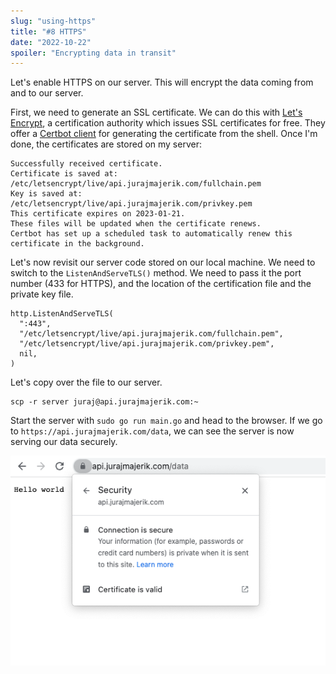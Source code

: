 ```yaml
---
slug: "using-https"
title: "#8 HTTPS"
date: "2022-10-22"
spoiler: "Encrypting data in transit"
---
```

Let's enable HTTPS on our server. This will encrypt the data coming from and to our server.

First, we need to generate an SSL certificate. We can do this with [Let's Encrypt](https://letsencrypt.org/), a certification authority which issues SSL certificates for free. They offer a [Certbot client](https://certbot.eff.org/instructions?ws=other&os=ubuntufocal) for generating the certificate from the shell. Once I'm done, the certificates are stored on my server:
```
Successfully received certificate.
Certificate is saved at: /etc/letsencrypt/live/api.jurajmajerik.com/fullchain.pem
Key is saved at:         /etc/letsencrypt/live/api.jurajmajerik.com/privkey.pem
This certificate expires on 2023-01-21.
These files will be updated when the certificate renews.
Certbot has set up a scheduled task to automatically renew this certificate in the background.
```

Let's now revisit our server code stored on our local machine. We need to switch to the ```ListenAndServeTLS()``` method. We need to pass it the port number (433 for HTTPS), and the location of the certification file and the private key file.
```
http.ListenAndServeTLS(
  ":443",
  "/etc/letsencrypt/live/api.jurajmajerik.com/fullchain.pem",
  "/etc/letsencrypt/live/api.jurajmajerik.com/privkey.pem",
  nil,
)
```

Let's copy over the file to our server.
```
scp -r server juraj@api.jurajmajerik.com:~
```

Start the server with ```sudo go run main.go``` and head to the browser. If we go to ```https://api.jurajmajerik.com/data```, we can see the server is now serving our data securely.

![HTTP request](./img-2.png)